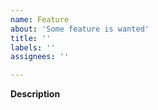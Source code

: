 ```yaml
---
name: Feature
about: 'Some feature is wanted'
title: ''
labels: ''
assignees: ''

---
```


**Description**




